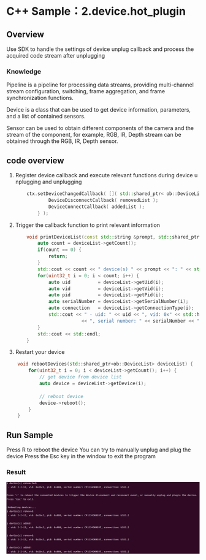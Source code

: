 # C++ Sample：2.device.hot_plugin

## Overview

Use SDK to handle the settings of device unplug callback and process the acquired code stream after unplugging

### Knowledge

Pipeline is a pipeline for processing data streams, providing multi-channel stream configuration, switching, frame aggregation, and frame synchronization functions.

Device is a class that can be used to get device information, parameters, and a list of contained sensors.

Sensor can be used to obtain different components of the camera and the stream of the component, for example, RGB, IR, Depth stream can be obtained through the RGB, IR, Depth sensor.

## code overview

1. Register device callback and execute relevant functions during device unplugging and unplugging

    ```cpp
        ctx.setDeviceChangedCallback( []( std::shared_ptr< ob::DeviceList > removedList, std::shared_ptr< ob::DeviceList > addedList ) {
                DeviceDisconnectCallback( removedList );
                DeviceConnectCallback( addedList );
            } );
    ```

2. Trigger the callback function to print relevant information

    ```cpp
        void printDeviceList(const std::string &prompt, std::shared_ptr<ob::DeviceList> deviceList) {
            auto count = deviceList->getCount();
            if(count == 0) {
                return;
            }
            std::cout << count << " device(s) " << prompt << ": " << std::endl;
            for(uint32_t i = 0; i < count; i++) {
                auto uid          = deviceList->getUid(i);
                auto vid          = deviceList->getVid(i);
                auto pid          = deviceList->getPid(i);
                auto serialNumber = deviceList->getSerialNumber(i);
                auto connection   = deviceList->getConnectionType(i);
                std::cout << " - uid: " << uid << ", vid: 0x" << std::hex << std::setfill('0') << std::setw(4) << vid << ", pid: 0x" << pid
                            << ", serial number: " << serialNumber << ", connection: " << connection << std::endl;
            }
            std::cout << std::endl;
        }
    ```

3. Restart your device

```cpp
    void rebootDevices(std::shared_ptr<ob::DeviceList> deviceList) {
        for(uint32_t i = 0; i < deviceList->getCount(); i++) {
            // get device from device list
            auto device = deviceList->getDevice(i);

            // reboot device
            device->reboot();
        }
    }
```

## Run Sample

Press R to reboot the device
You can try to manually unplug and plug the device
Press the Esc key in the window to exit the program

### Result

![image](/docs/resource/hotplugin.jpg)
